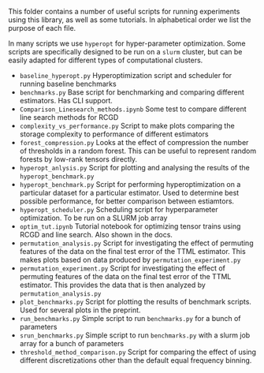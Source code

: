 This folder contains a number of useful scripts for running experiments using this library, as well as some
tutorials. In alphabetical order we list the purpose of each file.

In many scripts we use ``hyperopt`` for hyper-parameter optimization. 
Some scripts are specifically designed to be run on a `slurm` cluster, but can be easily adapted for different types of computational clusters.

- ``baseline_hyperopt.py`` Hyperoptimization script and scheduler for running baseline benchmarks
- ``benchmarks.py`` Base script for benchmarking and comparing different estimators. Has CLI support.
- ``Comparison_Linesearch_methods.ipynb`` Some test to compare different line search methods for RCGD
- ``complexity_vs_performance.py`` Script to make plots comparing the storage complexity to performance of different estimators
- ``forest_compression.py`` Looks at the effect of compression the number of thresholds in a random forest. This can be useful to represent random forests by low-rank tensors directly.
- ``hyperopt_anlysis.py`` Script for plotting and analysing the results of the ``hyperopt_benchmark.py``
- ``hyperopt_benchmark.py`` Script for performing hyperoptimization on a particular dataset for a particular
estimator. Used to determine best possible performance, for better comparison between estiamtors.
- ``hyperopt_scheduler.py`` Scheduling script for hyperparameter optimization. To be run on a SLURM job array
- ``optim_tut.ipynb`` Tutorial notebook for optimizing tensor trains using RCGD and line search. Also shown in the docs.
- ``permutation_analysis.py`` Script for investigating the effect of permuting features of the data on the final test error of the TTML estimator. This makes plots based on data produced by ``permutation_experiment.py``
- ``permutation_experiment.py`` Script for investigating the effect of permuting features of the data on the final test error of the TTML estimator. This provides the data that is then analyzed by ``permutation_analysis.py``
- ``plot_benchmarks.py`` Script for plotting the results of benchmark scripts. Used for several plots in the preprint.
- ``run_benchmarks.py`` Simple script to run ``benchmarks.py`` for a bunch of parameters
- ``srun_benchmarks.py`` Simple script to run ``benchmarks.py`` with a slurm job array for a bunch of parameters
- ``threshold_method_comparison.py`` Script for comparing the effect of using different discretizations other than the default equal frequency binning.

